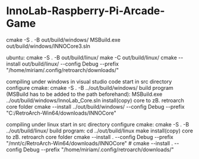 # InnoLab-Raspberry-Pi-Arcade-Game

cmake -S . -B out/build/windows/
MSBuild.exe out/build/windows/INNOCore3.sln

ubuntu:
cmake -S . -B out/build/linux/
make -C out/build/linux/
cmake --install out/build/linux/ --config Debug --prefix "/home/miriam/.config/retroarch/downloads/"


compiling under windows in visual studio code
    start in src directory
    configure cmake:
        cmake -S . -B ../out/build/windows/
    build program (MSBuild has to be added to the path beforehand):
        MSBuild.exe ../out/build/windows/InnoLab_Core.sln
    install(copy) core to zB. retroarch core folder
        cmake --install ../out/build/windows/ --config Debug --prefix "C:/RetroArch-Win64/downloads/INNOCore"

compiling under linux
    start in src directory
    configure cmake:
        cmake -S . -B ../out/build/linux/
    build program:
        cd ../out/build/linux
        make
    install(copy) core to zB. retroarch core folder
        cmake --install . --config Debug --prefix "/mnt/c/RetroArch-Win64/downloads/INNOCore"
        # cmake --install . --config Debug --prefix "/home/miriam/.config/retroarch/downloads/"

